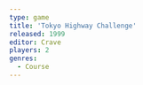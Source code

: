 ```yaml
---
type: game
title: 'Tokyo Highway Challenge'
released: 1999
editor: Crave
players: 2
genres:
  - Course
---
```

